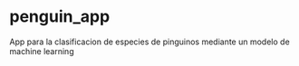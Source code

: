 # penguin_app
 App para la clasificacion de especies de pinguinos mediante un modelo de machine learning
